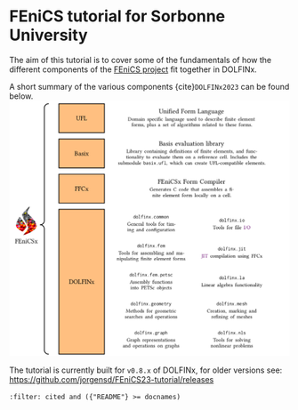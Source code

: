 # FEniCS tutorial for Sorbonne University

The aim of this tutorial is to cover some of the fundamentals of how the different components of the [FEniCS project](https://fenicsproject.org) fit together
in DOLFINx.

A short summary of the various components {cite}`DOLFINx2023` can be found below.
![Components of FEniCS](components_of_fenics.png)

The tutorial is currently built for `v0.8.x` of DOLFINx, for older versions see: https://github.com/jorgensd/FEniCS23-tutorial/releases

```{bibliography}
:filter: cited and ({"README"} >= docnames)
```
